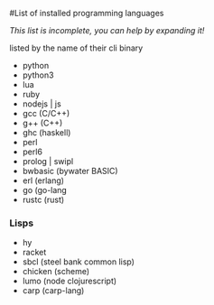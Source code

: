 #List of installed programming languages

*This list is incomplete, you can help by expanding it!*

listed by the name of their cli binary

* python
* python3
* lua
* ruby
* nodejs | js
* gcc (C/C++)
* g++ (C++)
* ghc (haskell)
* perl
* perl6
* prolog | swipl
* bwbasic (bywater BASIC)
* erl (erlang)
* go (go-lang
* rustc (rust)

### Lisps

* hy
* racket
* sbcl (steel bank common lisp)
* chicken (scheme)
* lumo (node clojurescript)
* carp (carp-lang)
